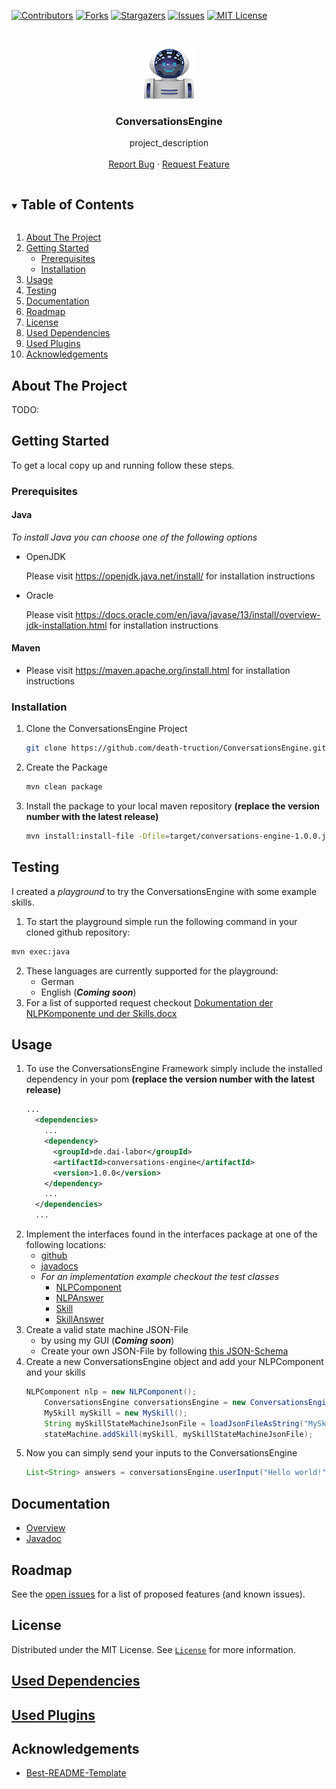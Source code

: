 <!-- PROJECT SHIELDS -->
[![Contributors][contributors-shield]][contributors-url]
[![Forks][forks-shield]][forks-url]
[![Stargazers][stars-shield]][stars-url]
[![Issues][issues-shield]][issues-url]
[![MIT License][license-shield]][license-url]



<!-- PROJECT LOGO -->
<br />
<p align="center">
  <a href="https://github.com/death-truction/ConversationsEngine">
    <img src="Images/Icon.png" alt="Logo" width="80" height="80">
  </a>

  <h3 align="center">ConversationsEngine</h3>

  <p align="center">
    project_description
    <br />
    <br />
    <a href="https://github.com/death-truction/ConversationsEngine/issues">Report Bug</a>
    ·
    <a href="https://github.com/death-truction/ConversationsEngine/issues">Request Feature</a>
  </p>
</p>



<details open="open">
  <summary><h2 style="display: inline-block">Table of Contents</h2></summary>
  <ol>
    <li>
      <a href="#about-the-project">About The Project</a>
    <li>
      <a href="#getting-started">Getting Started</a>
      <ul>
        <li><a href="#prerequisites">Prerequisites</a></li>
        <li><a href="#installation">Installation</a></li>
      </ul>
    </li>
    <li><a href="#usage">Usage</a></li>
    <li><a href="#testing">Testing</a></li>
    <li><a href="#documentation">Documentation</a></li>
    <li><a href="#roadmap">Roadmap</a></li>
    <li><a href="#license">License</a></li>
    <li><a href="#used-dependencies">Used Dependencies</a></li>
    <li><a href="#used-plugins">Used Plugins</a></li>
    <li><a href="#acknowledgements">Acknowledgements</a></li>
  </ol>
</details>



## About The Project

TODO:


## Getting Started

To get a local copy up and running follow these steps.

### Prerequisites

#### <b>Java</b>

<i>To install Java you can choose one of the following options</i>

  * OpenJDK
  
    Please visit https://openjdk.java.net/install/ for installation instructions

  * Oracle

    Please visit https://docs.oracle.com/en/java/javase/13/install/overview-jdk-installation.html for installation instructions
#### <b>Maven</b>

  * Please visit https://maven.apache.org/install.html for installation instructions

### Installation

1. Clone the ConversationsEngine Project
   ```sh
   git clone https://github.com/death-truction/ConversationsEngine.git
   ```
2. Create the Package
   ```sh
   mvn clean package
   ```
3. Install the package to your local maven repository <b>(replace the version number with the latest release)</b>
   ```sh
   mvn install:install-file -Dfile=target/conversations-engine-1.0.0.jar -DpomFile=pom.xml -Djavadoc=target/conversations-engine-1.0.0-javadoc.jar
   ```

## Testing
I created a <i>playground</i> to try the ConversationsEngine with some example skills. 
1. To start the playground simple run the following command in your cloned github repository:
  ```sh
  mvn exec:java
  ```
2. These languages are currently supported for the playground:
    * German
    * English (<b><i>Coming soon</i></b>)
3. For a list of supported request checkout [Dokumentation der NLPKomponente und der Skills.docx](https://github.com/Death-Truction/ConversationsEngine/blob/main/Dokumentation%20der%20NLPKomponente%20und%20der%20Skills.docx)

## Usage

1. To use the ConversationsEngine Framework simply include the installed dependency in your pom <b>(replace the version number with the latest release)</b>
    ```xml
    ...
      <dependencies>
        ...
        <dependency>
          <groupId>de.dai-labor</groupId>
          <artifactId>conversations-engine</artifactId>
          <version>1.0.0</version>
        </dependency>
        ...
      </dependencies>
      ...
    ```
2. Implement the interfaces found in the interfaces package at one of the following locations:
    * [github](https://github.com/Death-Truction/ConversationsEngine/tree/main/ConversationsEngine/src/main/java/interfaces)
    * [javadocs](https://death-truction.github.io/ConversationsEngine/apidocs/interfaces/package-summary.html)
    * <i>For an implementation example checkout the test classes</i>
      * [NLPComponent](https://github.com/Death-Truction/ConversationsEngine/blob/main/ConversationsEngine/src/test/java/interfaces_implementation/NLPComponent.java)
      * [NLPAnswer](https://github.com/Death-Truction/ConversationsEngine/blob/main/ConversationsEngine/src/test/java/interfaces_implementation/NLPAnswer.java)
      * [Skill](https://github.com/Death-Truction/ConversationsEngine/blob/main/ConversationsEngine/src/test/java/skills/WeatherSkill.java)
      * [SkillAnswer](https://github.com/Death-Truction/ConversationsEngine/blob/main/ConversationsEngine/src/test/java/interfaces_implementation/SkillAnswer.java)
3. Create a valid state machine JSON-File 
    * by using my GUI (<b><i>Coming soon</i></b>)
    * Create your own JSON-File by following [this JSON-Schema](https://github.com/Death-Truction/ConversationsEngine/blob/main/ConversationsEngine/src/main/resources/SkillStateMachine_Schema.json)
4. Create a new ConversationsEngine object and add your NLPComponent and your skills
    ```java
    NLPComponent nlp = new NLPComponent();
		ConversationsEngine conversationsEngine = new ConversationsEngine(nlp);
		MySkill mySkill = new MySkill();
		String mySkillStateMachineJsonFile = loadJsonFileAsString("MySkill.json");
		stateMachine.addSkill(mySkill, mySkillStateMachineJsonFile);
    ```
5. Now you can simply send your inputs to the ConversationsEngine
    ```java
    List<String> answers = conversationsEngine.userInput("Hello world!");
    ```
## Documentation
* [Overview](https://death-truction.github.io/ConversationsEngine/index.html)
* [Javadoc](https://death-truction.github.io/ConversationsEngine/apidocs/index.html)

## Roadmap

See the [open issues](https://github.com/death-truction/ConversationsEngine/issues) for a list of proposed features (and known issues).


## License

Distributed under the MIT License. See [`License`][license-url] for more information.

## [Used Dependencies](https://death-truction.github.io/ConversationsEngine/dependencies.html)

## [Used Plugins](https://death-truction.github.io/ConversationsEngine/plugins.html)

## Acknowledgements

* [Best-README-Template](https://github.com/othneildrew/Best-README-Template)


<!-- MARKDOWN LINKS & IMAGES -->
[contributors-shield]: https://img.shields.io/github/contributors/death-truction/ConversationsEngine.svg?style=for-the-badge
[contributors-url]: https://github.com/death-truction/ConversationsEngine/graphs/contributors
[forks-shield]: https://img.shields.io/github/forks/death-truction/ConversationsEngine.svg?style=for-the-badge
[forks-url]: https://github.com/death-truction/ConversationsEngine/network/members
[stars-shield]: https://img.shields.io/github/stars/death-truction/ConversationsEngine.svg?style=for-the-badge
[stars-url]: https://github.com/death-truction/ConversationsEngine/stargazers
[issues-shield]: https://img.shields.io/github/issues/death-truction/ConversationsEngine.svg?style=for-the-badge
[issues-url]: https://github.com/death-truction/ConversationsEngine/issues
[license-shield]: https://img.shields.io/github/license/death-truction/ConversationsEngine.svg?style=for-the-badge
[license-url]: https://github.com/death-truction/ConversationsEngine/blob/main/LICENSE